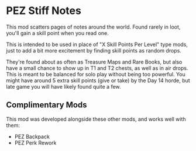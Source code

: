 # PEZ Stiff Notes

This mod scatters pages of notes around the world. Found rarely in loot, you'll gain a skill point when you read one.

This is intended to be used in place of "X Skill Points Per Level" type mods, just to add a bit more excitement by finding skill points as random drops.

They're found about as often as Treasure Maps and Rare Books, but also have a small chance to show up in T1 and T2 chests, as well as in air drops. This is meant to be balanced for solo play without being too powerful. You might have around 5 extra skill points (give or take) by the Day 14 horde, but late game you will have likely found quite a few.

## Complimentary Mods

This mod was developed alongside these other mods, and works well with them:

* PEZ Backpack
* PEZ Perk Rework